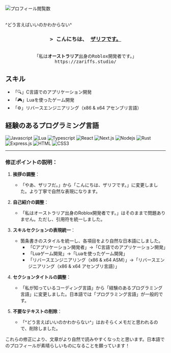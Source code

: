 ![プロフィール閲覧数](https://komarev.com/ghpvc/?username=Zariffs&style=for-the-badge) 
<!--![プロフィール閲覧数](https://komarev.com/ghpvc/?username=Zariffs&style=for-the-badge&base=4525393) -->
<br>
^どう言えばいいのかわからない^

<!--[![wakatime](https://wakatime.com/badge/user/eebb3dd8-d9b2-40de-9b88-6fd6cac99dbc.svg)](https://wakatime.com/@eebb3dd8-d9b2-40de-9b88-6fd6cac99dbc)-->

<h3 align="center">
        <samp>&gt; こんにちは、
                <b><a target="_blank" href="https://zariffs.studio/">ザリフです。</a></b>
        </samp>
</h3>

<p align="center"> 
  <samp>
    <br>
    「私は<b>オーストラリア</b>出身のRoblox開発者です。」
    <br>
          https://zariffs.studio/
    <br>
  </samp>
</p>

## スキル

- 「🔍」C言語でのアプリケーション開発
- 「🎮」Luaを使ったゲーム開発
- 「⚙️」リバースエンジニアリング（x86 & x64 アセンブリ言語）

## 経験のあるプログラミング言語

![Javascript](https://img.shields.io/badge/Javascript-F0DB4F?style=for-the-badge&labelColor=black&logo=javascript&logoColor=F0DB4F)
![Lua](https://img.shields.io/badge/Lua-2C2D72?style=for-the-badge&labelColor=black&logo=lua&logoColor=2C2D72)
![Typescript](https://img.shields.io/badge/Typescript-007acc?style=for-the-badge&labelColor=black&logo=typescript&logoColor=007acc)
![React](https://img.shields.io/badge/-React-61DBFB?style=for-the-badge&labelColor=black&logo=react&logoColor=61DBFB)
![Next.js](https://img.shields.io/badge/next.js-000000?style=for-the-badge&logo=nextdotjs&logoColor=white)
![Nodejs](https://img.shields.io/badge/Nodejs-3C873A?style=for-the-badge&labelColor=black&logo=node.js&logoColor=3C873A)
![Rust](https://img.shields.io/badge/Rust-000000?style=for-the-badge&labelColor=black&logo=rust&logoColor=FFFFFF)
![Express.js](https://img.shields.io/badge/Express.js-000000?style=for-the-badge&logo=express&logoColor=white)
![HTML](https://img.shields.io/badge/HTML5-E34F26?style=for-the-badge&logo=html5&logoColor=white)
![CSS3](https://img.shields.io/badge/CSS3-1572B6?style=for-the-badge&logo=css3&logoColor=white)
<br/>

---

### 修正ポイントの説明：

1. **挨拶の調整**：
   - 「やあ、ザリフだ。」から「こんにちは、ザリフです。」に変更しました。より丁寧で自然な表現になります。

2. **自己紹介の調整**：
   - 「私はオーストラリア出身のRoblox開発者です。」はそのままで問題ありません。ただし、引用符を統一しました。

3. **スキルセクションの表現統一**：
   - 箇条書きのスタイルを統一し、各項目をより自然な日本語にしました。
     - 「Cアプリケーション開発者」→「C言語でのアプリケーション開発」
     - 「Luaゲーム開発」→「Luaを使ったゲーム開発」
     - 「リバースエンジニアリング（x86 & x64 ASM）」→「リバースエンジニアリング（x86 & x64 アセンブリ言語）」

4. **セクションタイトルの調整**：
   - 「私が知っているコーディング言語」から「経験のあるプログラミング言語」に変更しました。日本語では「プログラミング言語」が一般的です。

5. **不要なテキストの削除**：
   - 「^どう言えばいいのかわからない^」はおそらくメモだと思われるので、削除しました。

これらの修正により、文章がより自然で読みやすくなったと思います。日本語でのプロフィールが素晴らしいものになることを願っています！
